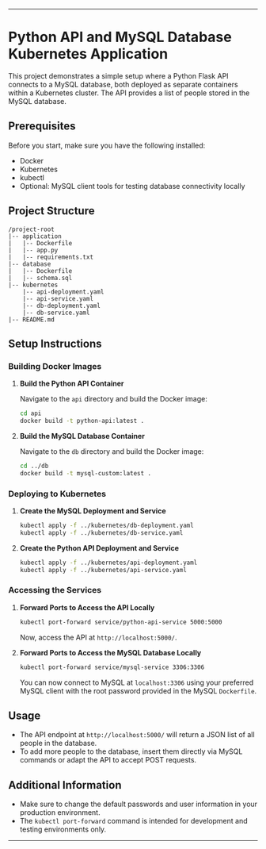 
---

# Python API and MySQL Database Kubernetes Application

This project demonstrates a simple setup where a Python Flask API connects to a MySQL database, both deployed as separate containers within a Kubernetes cluster. The API provides a list of people stored in the MySQL database.

## Prerequisites

Before you start, make sure you have the following installed:
- Docker
- Kubernetes
- kubectl
- Optional: MySQL client tools for testing database connectivity locally

## Project Structure

```
/project-root
|-- application
|   |-- Dockerfile
|   |-- app.py
|   |-- requirements.txt
|-- database
|   |-- Dockerfile
|   |-- schema.sql
|-- kubernetes
    |-- api-deployment.yaml
    |-- api-service.yaml
    |-- db-deployment.yaml
    |-- db-service.yaml
|-- README.md
```

## Setup Instructions

### Building Docker Images

1. **Build the Python API Container**

   Navigate to the `api` directory and build the Docker image:

   ```bash
   cd api
   docker build -t python-api:latest .
   ```

2. **Build the MySQL Database Container**

   Navigate to the `db` directory and build the Docker image:

   ```bash
   cd ../db
   docker build -t mysql-custom:latest .
   ```

### Deploying to Kubernetes

1. **Create the MySQL Deployment and Service**

   ```bash
   kubectl apply -f ../kubernetes/db-deployment.yaml
   kubectl apply -f ../kubernetes/db-service.yaml
   ```

2. **Create the Python API Deployment and Service**

   ```bash
   kubectl apply -f ../kubernetes/api-deployment.yaml
   kubectl apply -f ../kubernetes/api-service.yaml
   ```

### Accessing the Services

1. **Forward Ports to Access the API Locally**

   ```bash
   kubectl port-forward service/python-api-service 5000:5000
   ```

   Now, access the API at `http://localhost:5000/`.

2. **Forward Ports to Access the MySQL Database Locally**

   ```bash
   kubectl port-forward service/mysql-service 3306:3306
   ```

   You can now connect to MySQL at `localhost:3306` using your preferred MySQL client with the root password provided in the MySQL `Dockerfile`.

## Usage

- The API endpoint at `http://localhost:5000/` will return a JSON list of all people in the database.
- To add more people to the database, insert them directly via MySQL commands or adapt the API to accept POST requests.

## Additional Information

- Make sure to change the default passwords and user information in your production environment.
- The `kubectl port-forward` command is intended for development and testing environments only.

---
